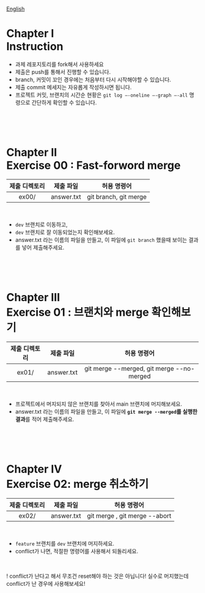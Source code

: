 [English](README.md)
# Chapter Ⅰ<br>Instruction

- 과제 레포지토리를 fork해서 사용하세요
- 제출은 push를 통해서 진행할 수 있습니다.
- branch, 커밋이 꼬인 경우에는 처음부터 다시 시작해야할 수 있습니다.
- 제출 commit 메세지는 자유롭게 작성하시면 됩니다.
- 프로젝트 커밋, 브랜치의 시간순 현황은 `git log —-oneline —-graph —-all` 명령으로 간단하게 확인할 수 있습니다.



<br>
<br>
<br>
    
# Chapter Ⅱ<br>Exercise 00 : Fast-forword merge

| 제출 디렉토리 | 제출 파일 | 허용 명령어 |
|:--:|:--:|:--:|
| ex00/ | answer.txt | git branch, git merge |

<br>

- `dev` 브랜치로 이동하고,
- `dev` 브랜치로 잘 이동되었는지 확인해보세요.
- answer.txt 라는 이름의 파일을 만들고, 이 파일에 `git branch` 했을때 보이는 결과를 넣어 제출해주세요.

<br>
<br>
<br>

# Chapter Ⅲ<br>Exercise 01 : 브랜치와 merge 확인해보기

| 제출 디렉토리 | 제출 파일 | 허용 명령어 |
|:--:|:--:|:--:|
| ex01/ | answer.txt | git merge --merged, git merge --no-merged|

<br>

- 프로젝트에서 머지되지 않은 브랜치를 찾아서 main 브랜치에 머지해보세요.
- answer.txt 라는 이름의 파일을 만들고, 이 파일에 **`git merge --merged`를 실행한 결과**를 적어 제출해주세요.

<br>
<br>
<br>


# Chapter Ⅳ<br>Exercise 02: merge 취소하기

| 제출 디렉토리 | 제출 파일 | 허용 명령어 |
|:--:|:--:|:--:|
| ex02/ | answer.txt | git merge , git merge --abort|

<br>

- `feature` 브랜치를 `dev` 브랜치에 머지하세요.
- conflict가 나면, 적절한 명령어를 사용해서 되돌리세요.

<br>

! conflict가 난다고 해서 무조건 reset해야 하는 것은 아닙니다! 실수로 머지했는데 conflict가 난 경우에 사용해보세요!
